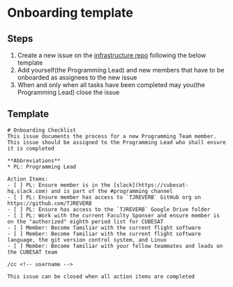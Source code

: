 # Onboarding template
## Steps
1. Create a new issue on the [infrastructure repo](https://github.com/TJREVERB/infrastructure) following the below template
2. Add yourself(the Programming Lead) and new members that have to be onboarded as assignees to the new issue
3. When and only when all tasks have been completed may you(the Programming Lead) close the issue

## Template
```
# Onboarding Checklist
This issue documents the process for a new Programming Team member. This issue should be assigned to the Programming Lead who shall ensure it is completed

**Abbreviations**
* PL: Programming Lead

Action Items:
- [ ] PL: Ensure member is in the [slack](https://cubesat-hq.slack.com) and is part of the #programming channel
- [ ] PL: Ensure member has access to `TJREVERB` GitHub org on https://github.com/TJREVERB
- [ ] PL: Ensure has access to the `TJREVERB` Google Drive folder
- [ ] PL: Work with the current Faculty Sponser and ensure member is on the "authorized" eighth period list for CUBESAT
- [ ] Member: Become familiar with the current flight software 
- [ ] Member: Become familiar with the current flight software language, the git version control system, and Linux
- [ ] Member: Become familiar with your fellow teammates and leads on the CUBESAT team

/cc <!-- username -->

This issue can be closed when all action items are completed
```